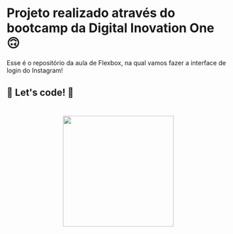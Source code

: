# Projeto realizado através do bootcamp da Digital Inovation One 🙃

Esse é o repositório da aula de Flexbox, na qual vamos fazer a interface de login do Instagram! 

## 🚀 Let's code! 🚀

<h1 align="center">
    <img src=".assets/screen.gif" width="250px"  />
</h1>
